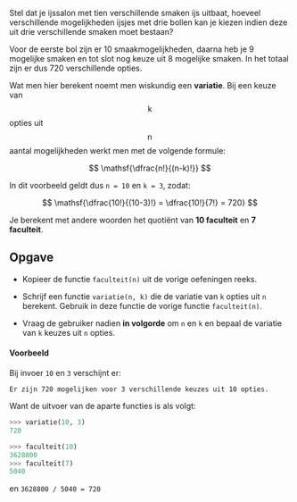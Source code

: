 Stel dat je ijssalon met tien verschillende smaken ijs uitbaat, hoeveel verschillende mogelijkheden ijsjes met drie bollen kan je kiezen indien deze uit drie verschillende smaken moet bestaan?

Voor de eerste bol zijn er 10 smaakmogelijkheden, daarna heb je 9 mogelijke smaken en tot slot nog keuze uit 8 mogelijke smaken. In het totaal zijn er dus 720 verschillende opties.

Wat men hier berekent noemt men wiskundig een **variatie**. Bij een keuze van $$\mathsf{k}$$ opties uit $$\mathsf{n}$$ aantal mogelijkheden werkt men met de volgende formule:

$$
\mathsf{\dfrac{n!}{(n-k)!}}
$$

In dit voorbeeld geldt dus `n = 10` en `k = 3`, zodat:

$$
\mathsf{\dfrac{10!}{(10-3)!} = \dfrac{10!}{7!} = 720}
$$

Je berekent met andere woorden het quotiënt van **10 faculteit** en **7 faculteit**.

## Opgave

* Kopieer de functie `faculteit(n)` uit de vorige oefeningen reeks.

* Schrijf een functie `variatie(n, k)` die de variatie van `k` opties uit `n` berekent. Gebruik in deze functie de vorige functie `faculteit(n)`.

* Vraag de gebruiker nadien **in volgorde** om `n` en `k` en bepaal de variatie van `k` keuzes uit `n` opties.

#### Voorbeeld

Bij invoer `10` en `3` verschijnt er:
```
Er zijn 720 mogelijken voor 3 verschillende keuzes uit 10 opties.
```

Want de uitvoer van de aparte functies is als volgt:
```python
>>> variatie(10, 3)
720
```

```python
>>> faculteit(10)
3628800
>>> faculteit(7)
5040
```
en `3628800 / 5040 = 720`
